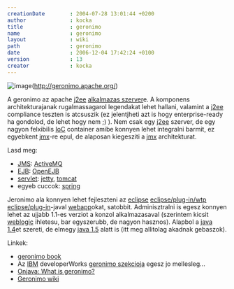 ```yaml
---
creationDate        : 2004-07-28 13:01:44 +0200 
author              : kocka 
title               : geronimo 
name                : geronimo 
layout              : wiki 
path                : geronimo 
date                : 2006-12-04 17:42:24 +0100 
version             : 13 
creator             : kocka 
---
```

![image](http://www.epiqtech.com/corp/products/technology/opensource/images/design7_450x50.gif)(http://geronimo.apache.org/)

A geronimo az apache [j2ee](j2ee.html) [alkalmazas szerver](Alkalmazas%20Szerver.html)e. A komponens architekturajanak rugalmassagarol legendakat lehet hallani, valamint a [j2ee](j2ee.html) compliance teszten is atcsuszik (ez jelentjheti azt is hogy enterprise-ready ha gondolod, de lehet hogy nem ;) ). Nem csak egy [j2ee](j2ee.html) szerver, de egy nagyon felxibilis [IoC](ioc.html) container amibe konnyen lehet integralni barmit, ez egyebkent [jmx](JMX.html)-re epul, de alaposan kiegesziti a [jmx](JMX.html) architekturat.

Lasd meg:

*   [JMS](JMS.html): [ActiveMQ](ActiveMQ.html)
*   [EJB](EJB.html): [OpenEJB](OpenEJB.html)
*   [servlet](servlet.html): [jetty](jetty.html), [tomcat](tomcat.html)
*   egyeb cuccok: [spring](spring.html)

Jeronimo ala konnyen lehet fejleszteni az [eclipse](Eclipse.html) [eclipse/plug-in/wtp](Eclipse/Plug-in/WTP.html) [eclipse/plug-in](Eclipse/Plug-in.html)-javal [webapp](webapp.html)okat, satobbit. Adminisztralni is egesz konnyen lehet az ujjabb 1.1-es verziot a konzol alkalmazasaval (szerintem kicsit [weblogic](weblogic.html) ihletesu, bar egyszerubb, de nagyon hasznos). Alapbol a [java 1.4](java%201.4.html)et szereti, de elmegy [java 1.5](java%201.5.html) alatt is (itt meg allitolag akadnak gebaszok).

Linkek:

*   [geronimo book](http://chariotsolutions.com/geronimo/)
*   Az [IBM](IBM.html) developerWorks [geronimo szekcioja](http://www-128.ibm.com/developerworks/opensource/top-projects/geronimo.html) egesz jo mellesleg...
*   [Onjava: What is geronimo?](http://www.onjava.com/lpt/a/6664)
*   [Geronimo wiki](http://cwiki.apache.org/geronimo/)


